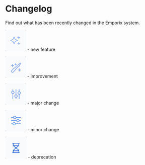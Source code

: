 # Changelog

Find out what has been recently changed in the Emporix system.

<img src="../static/icons/newFeature.png" alt="" data-size="line"> - new feature

<img src="../static/icons/improvement.png" alt="" data-size="line"> - improvement

<img src="../static/icons/majorChange.png" alt="" data-size="line"> - major change

<img src="../static/icons/minorChange.png" alt="" data-size="line"> - minor change

<img src="../static/icons/deprecation.png" alt="" data-size="line"> - deprecation
